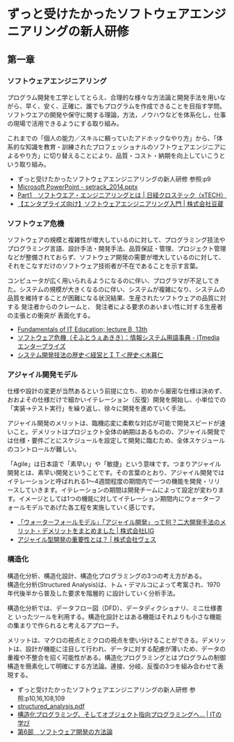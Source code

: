# ずっと受けたかったソフトウェアエンジニアリングの新人研修

## 第一章
### ソフトウェアエンジニアリング
プログラム開発を工学としてとらえ、合理的な様々な方法論と開発手法を用いながら、早く、安く、正確に、誰でもプログラムを作成できることを目指す学問。  
ソフトウエアの開発や保守に関する理論，方法，ノウハウなどを体系化し，仕事の現場で活用できるようにする取り組み。  

これまでの「個人の能力／スキルに頼っていたアドホックなやり方」から、「体系的な知識を教育・訓練されたプロフェッショナルのソフトウェアエンジニアによるやり方」に切り替えることにより、品質・コスト・納期を向上していこうという取り組み。

- ずっと受けたかったソフトウェアエンジニアリングの新人研修 参照:p9
- [Microsoft PowerPoint \- setrack\_2014\.pptx](https://www.u-aizu.ac.jp/files/page/curriculum/guide/2014se-se.pdf)
- [Part1　ソフトウエア・エンジニアリングとは \| 日経クロステック（xTECH）](https://xtech.nikkei.com/it/article/lecture/20061102/252566/)
- [【エンタプライズ向け】ソフトウェアエンジニアリング入門 \| 株式会社豆蔵](https://www.mamezou.com/services/hrd/course_search/bs_course_guide/1163)

### ソフトウェア危機
ソフトウェアの規模と複雑性が増大しているのに対して、プログラミング技法やプログラミング言語、設計手法・開発手法、品質保証・管理、プロジェクト管理などが整備されておらず、ソフトウェア開発の需要が増大しているのに対して、それをこなすだけのソフトウェア技術者が不在であることを示す言葉。

コンピュータが広く用いられるようになるのに伴い、プログラマが不足してきた。システムの規模が大きくなるのに伴い、システムが複雑になり、システムの品質を維持することが困難になる状況結果、生産されたソフトウェアの品質に対する 発注者からのクレームと、 発注者による要求のあいまい性に対する生産者の主張との衝突が 表面化する。

- [Fundamentals of IT Education; lecture B, 13th](https://vega.ei.tohoku.ac.jp/~takashi/lecture-B-2005/lecture-13.html)
- [ソフトウェア危機（そふとうぇあきき）：情報システム用語事典 \- ITmedia エンタープライズ](https://www.itmedia.co.jp/im/articles/0807/15/news127.html)
- [システム開発技法の歴史＜経営とＩＴ＜歴史＜木暮仁](http://kogures.com/hitoshi/history/system-kaihatu/index.html)

### アジャイル開発モデル
仕様や設計の変更が当然あるという前提に立ち、初めから厳密な仕様は決めず、おおよその仕様だけで細かいイテレーション（反復）開発を開始し、小単位での「実装→テスト実行」を繰り返し、徐々に開発を進めていく手法。  

アジャイル開発のメリットは、臨機応変に柔軟な対応が可能で開発スピードが速いこと。デメリットはプロジェクト全体の納期はあるものの、アジャイル開発では仕様・要件ごとにスケジュールを設定して開発に臨むため、全体スケジュールのコントロールが難しい。  

「Agile」は日本語で「素早い」や「敏捷」という意味です。つまりアジャイル開発とは、素早い開発ということです。その言葉のとおり、アジャイル開発ではイテレーションと呼ばれれる1〜4週間程度の期間内で一つの機能を開発・リリースしていきます。イテレーションの期間は開発チームによって設定が変わります。イメージとしては1つの機能に対してイテレーション期間内にウォーターフォールモデルであげた各工程を実施していく感じです。

- [「ウォーターフォールモデル」「アジャイル開発」って何？二大開発手法のメリット・デメリットをまとめました \| 株式会社LIG](https://liginc.co.jp/412896)
- [アジャイル型開発の重要性とは？ \| 株式会社ヴェス](https://www.ves.co.jp/column/005/)

### 構造化
構造化分析、構造化設計、構造化プログラミングの3つの考え方がある。  
構造化分析(Structured Analysis)は、トム・デマルコによって考案され、1970 年代後半から普及した要求を階層的 に設計していく分析手法。

構造化分析では、データフロー図（DFD）、データディクショナリ、ミニ仕様書と いったツールを利用する。構造化設計とはある機能はそれよりも小さな機能の集まりで作られると考えるアプローチ。  

メリットは、マクロの視点とミクロの視点を使い分けることができる。デメリットは、設計が機能に注目して行われ、データに対する配慮が薄いため、データの重複や不整合を招く可能性がある。構造化プログラミングとはプログラムの制御構造を簡素化して明確にする方法論。連接、分岐、反復の3つを組み合わせて表現する。

- ずっと受けたかったソフトウェアエンジニアリングの新人研修 参照:p10,16,108,109
- [structured\_analysis\.pdf](https://astah.change-vision.com/ja/tutorial/files/structured_analysis.pdf)
- [構造化プログラミング、そしてオブジェクト指向プログラミングへ… \| ITの学び](https://itmanabi.com/structured-objectoriented-prog/)
- [第6部　ソフトウェア開発の方法論](http://www.tamakiseoffice.jp/software_engineering/Chap_15.pdf)